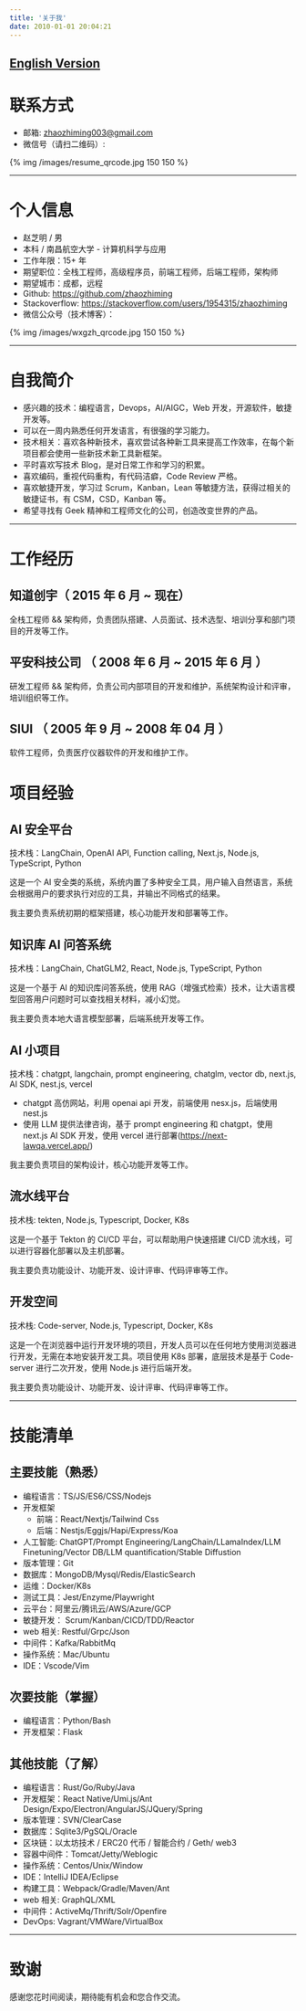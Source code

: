 ```yaml
---
title: '关于我'
date: 2010-01-01 20:04:21
---
```


## [English Version](/about/about_en.html)

# 联系方式

- 邮箱: zhaozhiming003@gmail.com
- 微信号（请扫二维码）:

{% img /images/resume_qrcode.jpg 150 150 %}

---

# 个人信息

- 赵芝明 / 男
- 本科 / 南昌航空大学 - 计算机科学与应用
- 工作年限：15+ 年
- 期望职位：全栈工程师，高级程序员，前端工程师，后端工程师，架构师
- 期望城市：成都，远程
- Github: https://github.com/zhaozhiming
- Stackoverflow: https://stackoverflow.com/users/1954315/zhaozhiming
- 微信公众号（技术博客）：

{% img /images/wxgzh_qrcode.jpg 150 150 %}

---

# 自我简介

- 感兴趣的技术：编程语言，Devops，AI/AIGC，Web 开发，开源软件，敏捷开发等。
- 可以在一周内熟悉任何开发语言，有很强的学习能力。
- 技术相关：喜欢各种新技术，喜欢尝试各种新工具来提高工作效率，在每个新项目都会使用一些新技术新工具新框架。
- 平时喜欢写技术 Blog，是对日常工作和学习的积累。
- 喜欢编码，重视代码重构，有代码洁癖，Code Review 严格。
- 喜欢敏捷开发，学习过 Scrum，Kanban，Lean 等敏捷方法，获得过相关的敏捷证书，有 CSM，CSD，Kanban 等。
- 希望寻找有 Geek 精神和工程师文化的公司，创造改变世界的产品。

---

# 工作经历

## 知道创宇（ 2015 年 6 月 ~ 现在）

全栈工程师 && 架构师，负责团队搭建、人员面试、技术选型、培训分享和部门项目的开发等工作。

## 平安科技公司 （ 2008 年 6 月 ~ 2015 年 6 月 ）

研发工程师 && 架构师，负责公司内部项目的开发和维护，系统架构设计和评审，培训组织等工作。

## SIUI （ 2005 年 9 月 ~ 2008 年 04 月 ）

软件工程师，负责医疗仪器软件的开发和维护工作。

# 项目经验

## AI 安全平台

技术栈：LangChain, OpenAI API, Function calling, Next.js, Node.js, TypeScript, Python

这是一个 AI 安全类的系统，系统内置了多种安全工具，用户输入自然语言，系统会根据用户的要求执行对应的工具，并输出不同格式的结果。

我主要负责系统初期的框架搭建，核心功能开发和部署等工作。

## 知识库 AI 问答系统

技术栈：LangChain, ChatGLM2, React, Node.js, TypeScript, Python

这是一个基于 AI 的知识库问答系统，使用 RAG（增强式检索）技术，让大语言模型回答用户问题时可以查找相关材料，减小幻觉。

我主要负责本地大语言模型部署，后端系统开发等工作。

## AI 小项目

技术栈：chatgpt, langchain, prompt engineering, chatglm, vector db, next.js, AI SDK, nest.js, vercel

- chatgpt 高仿网站，利用 openai api 开发，前端使用 nesx.js，后端使用 nest.js
- 使用 LLM 提供法律咨询，基于 prompt engineering 和 chatgpt，使用 next.js AI SDK 开发，使用 vercel 进行部署(https://next-lawqa.vercel.app/)

我主要负责项目的架构设计，核心功能开发等工作。

## 流水线平台

技术栈: tekten, Node.js, Typescript, Docker, K8s

这是一个基于 Tekton 的 CI/CD 平台，可以帮助用户快速搭建 CI/CD 流水线，可以进行容器化部署以及主机部署。

我主要负责功能设计、功能开发、设计评审、代码评审等工作。

## 开发空间

技术栈: Code-server, Node.js, Typescript, Docker, K8s

这是一个在浏览器中运行开发环境的项目，开发人员可以在任何地方使用浏览器进行开发，无需在本地安装开发工具。项目使用 K8s 部署，底层技术是基于 Code-server 进行二次开发，使用 Node.js 进行后端开发。

我主要负责功能设计、功能开发、设计评审、代码评审等工作。

---

# 技能清单

## 主要技能（熟悉）

- 编程语言：TS/JS/ES6/CSS/Nodejs
- 开发框架
  - 前端：React/Nextjs/Tailwind Css
  - 后端：Nestjs/Eggjs/Hapi/Express/Koa
- 人工智能: ChatGPT/Prompt Engineering/LangChain/LLamaIndex/LLM Finetuning/Vector DB/LLM quantification/Stable Diffustion
- 版本管理：Git
- 数据库：MongoDB/Mysql/Redis/ElasticSearch
- 运维：Docker/K8s
- 测试工具：Jest/Enzyme/Playwright
- 云平台：阿里云/腾讯云/AWS/Azure/GCP
- 敏捷开发： Scrum/Kanban/CICD/TDD/Reactor
- web 相关: Restful/Grpc/Json
- 中间件：Kafka/RabbitMq
- 操作系统：Mac/Ubuntu
- IDE：Vscode/Vim

## 次要技能（掌握）

- 编程语言：Python/Bash
- 开发框架：Flask

## 其他技能（了解）

- 编程语言：Rust/Go/Ruby/Java
- 开发框架：React Native/Umi.js/Ant Design/Expo/Electron/AngularJS/JQuery/Spring
- 版本管理：SVN/ClearCase
- 数据库：Sqlite3/PgSQL/Oracle
- 区块链：以太坊技术 / ERC20 代币 / 智能合约 / Geth/ web3
- 容器中间件：Tomcat/Jetty/Weblogic
- 操作系统：Centos/Unix/Window
- IDE：IntelliJ IDEA/Eclipse
- 构建工具：Webpack/Gradle/Maven/Ant
- web 相关: GraphQL/XML
- 中间件：ActiveMq/Thrift/Solr/Openfire
- DevOps: Vagrant/VMWare/VirtualBox

---

# 致谢

感谢您花时间阅读，期待能有机会和您合作交流。
